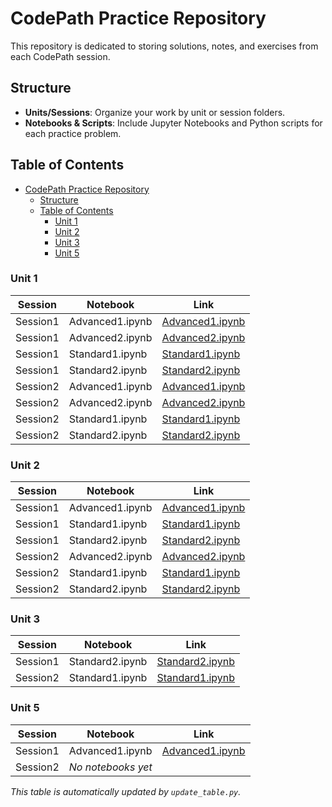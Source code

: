 # CodePath Practice Repository

This repository is dedicated to storing solutions, notes, and exercises from each CodePath session.

## Structure

- **Units/Sessions**: Organize your work by unit or session folders.
- **Notebooks & Scripts**: Include Jupyter Notebooks and Python scripts for each practice problem.

## Table of Contents

- [CodePath Practice Repository](#codepath-practice-repository)
  - [Structure](#structure)
  - [Table of Contents](#table-of-contents)
    - [Unit 1](#unit-1)
    - [Unit 2](#unit-2)
    - [Unit 3](#unit-3)
    - [Unit 5](#unit-5)

### Unit 1

| Session | Notebook | Link |
|---------|----------|------|
| Session1 | Advanced1.ipynb | [Advanced1.ipynb](Unit%201/Session1/Advanced1.ipynb) |
| Session1 | Advanced2.ipynb | [Advanced2.ipynb](Unit%201/Session1/Advanced2.ipynb) |
| Session1 | Standard1.ipynb | [Standard1.ipynb](Unit%201/Session1/Standard1.ipynb) |
| Session1 | Standard2.ipynb | [Standard2.ipynb](Unit%201/Session1/Standard2.ipynb) |
| Session2 | Advanced1.ipynb | [Advanced1.ipynb](Unit%201/Session2/Advanced1.ipynb) |
| Session2 | Advanced2.ipynb | [Advanced2.ipynb](Unit%201/Session2/Advanced2.ipynb) |
| Session2 | Standard1.ipynb | [Standard1.ipynb](Unit%201/Session2/Standard1.ipynb) |
| Session2 | Standard2.ipynb | [Standard2.ipynb](Unit%201/Session2/Standard2.ipynb) |

### Unit 2

| Session | Notebook | Link |
|---------|----------|------|
| Session1 | Advanced1.ipynb | [Advanced1.ipynb](Unit%202/Session1/Advanced1.ipynb) |
| Session1 | Standard1.ipynb | [Standard1.ipynb](Unit%202/Session1/Standard1.ipynb) |
| Session1 | Standard2.ipynb | [Standard2.ipynb](Unit%202/Session1/Standard2.ipynb) |
| Session2 | Advanced2.ipynb | [Advanced2.ipynb](Unit%202/Session2/Advanced2.ipynb) |
| Session2 | Standard1.ipynb | [Standard1.ipynb](Unit%202/Session2/Standard1.ipynb) |
| Session2 | Standard2.ipynb | [Standard2.ipynb](Unit%202/Session2/Standard2.ipynb) |

### Unit 3

| Session | Notebook | Link |
|---------|----------|------|
| Session1 | Standard2.ipynb | [Standard2.ipynb](Unit%203/Session1/Standard2.ipynb) |
| Session2 | Standard1.ipynb | [Standard1.ipynb](Unit%203/Session2/Standard1.ipynb) |

### Unit 5

| Session | Notebook | Link |
|---------|----------|------|
| Session1 | Advanced1.ipynb | [Advanced1.ipynb](Unit%205/Session1/Advanced1.ipynb) |
| Session2 | *No notebooks yet* | |

*This table is automatically updated by `update_table.py`.*

